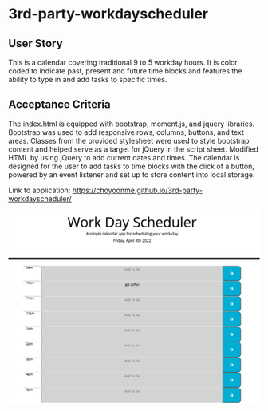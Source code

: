 # 3rd-party-workdayscheduler

## User Story
This is a calendar covering traditional 9 to 5 workday hours. It is color coded to indicate past, present and future time blocks and features the ability to type in and add tasks to specific times. 

## Acceptance Criteria
The index.html is equipped with bootstrap, moment.js, and jquery libraries.  Bootstrap was used to add responsive rows, columns, buttons, and text areas.  Classes from the provided stylesheet were used to style bootstrap content and helped serve as a target for jQuery in the script sheet. Modified HTML by using jQuery to add current dates and times. The calendar is designed for the user to add tasks to time blocks with the click of a button, powered by an event listener and set up to store content into local storage.

Link to application: https://choyoonme.github.io/3rd-party-workdayscheduler/

![image of color coded workday calendar](Develop/workdayplanner.png)

